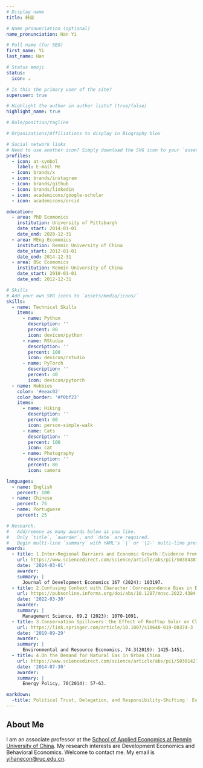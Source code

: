 ```yaml
---
# Display name
title: 韩奕

# Name pronunciation (optional)
name_pronunciation: Han Yi

# Full name (for SEO)
first_name: Yi
last_name: Han

# Status emoji
status:
  icon: ☕️

# Is this the primary user of the site?
superuser: true

# Highlight the author in author lists? (true/false)
highlight_name: true

# Role/position/tagline

# Organizations/Affiliations to display in Biography blox

# Social network links
# Need to use another icon? Simply download the SVG icon to your `assets/media/icons/` folder.
profiles:
  - icon: at-symbol
    label: E-mail Me
  - icon: brands/x
  - icon: brands/instagram
  - icon: brands/github
  - icon: brands/linkedin
  - icon: academicons/google-scholar
  - icon: academicons/orcid

education:
  - area: PhD Ecomomics
    institution: University of Pittsburgh
    date_start: 2014-01-01
    date_end: 2020-12-31
  - area: MEng Ecomomics
    institution: Renmin University of China
    date_start: 2012-01-01
    date_end: 2014-12-31
  - area: BSc Ecomomics
    institution: Renmin University of China
    date_start: 2010-01-01
    date_end: 2012-12-31

# Skills
# Add your own SVG icons to `assets/media/icons/`
skills:
  - name: Technical Skills
    items:
      - name: Python
        description: ''
        percent: 80
        icon: devicon/python
      - name: RStudio
        description: ''
        percent: 100
        icon: devicon/rstudio
      - name: PyTorch
        description: ''
        percent: 40
        icon: devicon/pytorch
  - name: Hobbies
    color: '#eeac02'
    color_border: '#f0bf23'
    items:
      - name: Hiking
        description: ''
        percent: 60
        icon: person-simple-walk
      - name: Cats
        description: ''
        percent: 100
        icon: cat
      - name: Photography
        description: ''
        percent: 80
        icon: camera

languages:
  - name: English
    percent: 100
  - name: Chinese
    percent: 75
  - name: Portuguese
    percent: 25

# Research.
#   Add/remove as many awards below as you like.
#   Only `title`, `awarder`, and `date` are required.
#   Begin multi-line `summary` with YAML's `|` or `|2-` multi-line prefix and indent 2 spaces below.
awards:
  - title: 1.Inter-Regional Barriers and Economic Growth：Evidence from China
    url: https://www.sciencedirect.com/science/article/abs/pii/S0304387823001530
    date: '2024-03-01'
    awarder: 
    summary: |
      Journal of Development Economics 167 (2024): 103197.
  - title: 2.Confusing Context with Character：Correspondence Bias in Economic Interactions
    url: https://pubsonline.informs.org/doi/abs/10.1287/mnsc.2022.4384
    date: '2022-03-30'
    awarder: 
    summary: |
      Management Science, 69.2 (2023): 1070-1091.
  - title: 3.Conservation Spillovers：the Effect of Rooftop Solar on Climate Change Beliefs
    url: https://link.springer.com/article/10.1007/s10640-019-00374-3
    date: '2019-09-29'
    awarder: 
    summary: |
      Environmental and Resource Economics, 74.3(2019): 1425-1451.
  - title: 4.On the Demand for Natural Gas in Urban China
    url: https://www.sciencedirect.com/science/article/abs/pii/S0301421514001797
    date: '2014-07-30'
    awarder: 
    summary: |
      Energy Policy, 70(2014): 57-63. 

markdown:
  -title: Political Trust, Delegation, and Responsibility-Shifting： Evidence from China's One Child Policy
---
```

## About Me

I am an associate professor at the [School of Applied Economics at Renmin University of China](http://ae.ruc.edu.cn/).
My research interests are Development Economics and Behavioral Economics.
Welcome to contact me. My email is yihanecon@ruc.edu.cn.